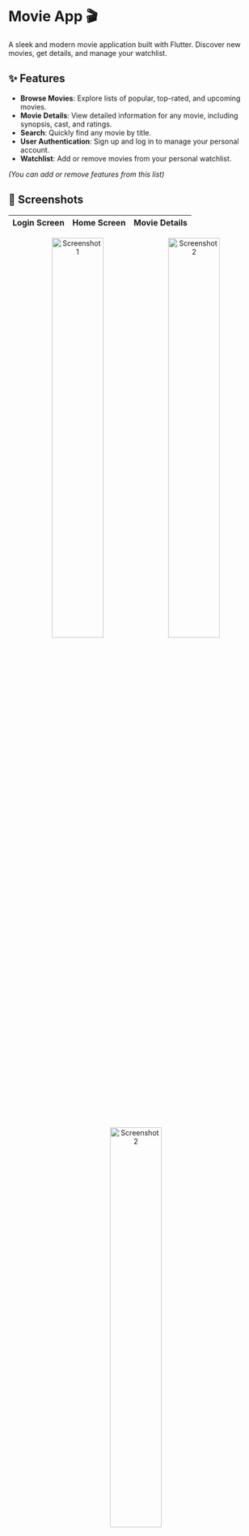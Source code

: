 # Movie App 🎬

A sleek and modern movie application built with Flutter. Discover new movies, get details, and manage your watchlist.

## ✨ Features

- **Browse Movies**: Explore lists of popular, top-rated, and upcoming movies.
- **Movie Details**: View detailed information for any movie, including synopsis, cast, and ratings.
- **Search**: Quickly find any movie by title.
- **User Authentication**: Sign up and log in to manage your personal account.
- **Watchlist**: Add or remove movies from your personal watchlist.

*(You can add or remove features from this list)*

## 📸 Screenshots

| Login Screen | Home Screen | Movie Details |
| :----------: | :---------: | :-----------: |
<p align="center">
  <img src="image1.png" alt="Screenshot 1" width="45%" />
  <img src="image2.png" alt="Screenshot 2" width="45%" />
   <img src="image3.png" alt="Screenshot 2" width="45%" />
 
</p>


## 🛠️ Tech Stack & Dependencies

- **Framework**: [Flutter](https://flutter.dev/)
- **State Management**: [GetX](https://pub.dev/packages/get)
- **Backend & Authentication**: [Firebase](https://firebase.google.com/)
- **API**: [The Movie Database (TMDb)](https://www.themoviedb.org/documentation/api) *(Please confirm this)*
- **Environment Variables**: [flutter_dotenv](https://pub.dev/packages/flutter_dotenv)

## 🚀 Getting Started

To get a local copy up and running, follow these simple steps.

### Prerequisites

- Flutter SDK: [https://flutter.dev/docs/get-started/install](https://flutter.dev/docs/get-started/install)
- A Firebase project with Authentication enabled.
- An API key from a movie database like TMDb.

### Installation

1.  Clone the repo
    ```sh
    git clone https://github.com/your_username/movie_app.git
    ```
2.  Install packages
    ```sh
    flutter pub get
    ```
3.  Set up your environment variables by creating a `.env` file in the root of the project and adding your keys:
    ```
    API_KEY='YOUR_API_KEY'
    ```
4.  Run the app
    ```sh
    flutter run
    ```

## License

Distributed under the MIT License. See `LICENSE` for more information.


A new Flutter project.

## Getting Started

This project is a starting point for a Flutter application.

A few resources to get you started if this is your first Flutter project:

- [Lab: Write your first Flutter app](https://docs.flutter.dev/get-started/codelab)
- [Cookbook: Useful Flutter samples](https://docs.flutter.dev/cookbook)

For help getting started with Flutter development, view the
[online documentation](https://docs.flutter.dev/), which offers tutorials,
samples, guidance on mobile development, and a full API reference.
